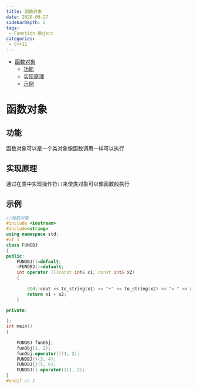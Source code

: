```yaml
---
title: 函数对象
date: 2020-09-27
sidebarDepth: 2
tags:
 - Function Object
categories:
 - C++11
---
```

- [函数对象](#函数对象)
  - [功能](#功能)
  - [实现原理](#实现原理)
  - [示例](#示例)
# 函数对象
## 功能
函数对象可以是一个类对象像函数调用一样可以执行
## 实现原理
通过在类中实现操作符`()`来使类对象可以像函数般执行
## 示例
```c++
//函数对象
#include <iostream>
#include<string>
using namespace std;
#if 1
class FUNOBJ
{
public:
    FUNOBJ()=default;
    ~FUNOBJ()=default;
    int operator ()(const int& x1, const int& x2)
    {
        
        std::cout << to_string(x1) << "+" << to_string(x2) << "= " << x1 + x2 << std::endl;
        return x1 + x2;
    }

private:

};
int main()
{
    
    FUNOBJ funObj;
    funObj(1, 2);
    funObj.operator()(1, 2);
    FUNOBJ()(3, 4);
    FUNOBJ{}(5, 6);
    FUNOBJ().operator()(1, 2);
}
#endif // 1
```